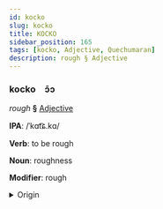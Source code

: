 ```yaml
---
id: kocko
slug: kocko
title: KOCKO
sidebar_position: 165
tags: [kocko, Adjective, Quechumaran]
description: rough § Adjective
---
```


### kocko&emsp;<span kind="abugida">ɔ̄ɔ</span>

*rough* **§** [Adjective](../../tags/Adjective)

**IPA**: /ˈkɑt͡ɕ.kɑ/

**Verb**: to be rough

**Noun**: roughness

**Modifier**: rough

<details>
    <summary>Origin</summary>
    Quechua qhachqa <br/>
    <em>Quechumaran Language Family</em>
</details>